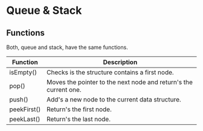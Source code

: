 # Queue & Stack

## Functions

Both, queue and stack, have the same functions.

| Function | Description |
| -------------- | --------------- |
| isEmpty() | Checks is the structure contains a first node. |
| pop() | Moves the pointer to the next node and return's the current one. |
| push() | Add's a new node to the current data structure. |
| peekFirst() | Return's the first node. |
| peekLast() | Return's the last node. |

